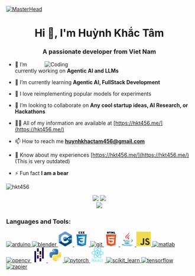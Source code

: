 [![MasterHead](https://user-images.githubusercontent.com/5659221/27191733-5b3d7b3e-51be-11e7-8412-dc030794ad88.png)](https://hkt456.me/)
<h1 align="center">Hi 👋, I'm Huỳnh Khắc Tâm</h1>
<h3 align="center">A passionate developer from Viet Nam</h3>

<img align="right" alt="Coding" width="400" src="https://i.pinimg.com/originals/41/7e/be/417ebee986aec41629278b1e04cfbfe9.gif">

<!-- <p align="left"> <img src="https://komarev.com/ghpvc/?username=hkt456&label=Profile%20views&color=0e75b6&style=flat" alt="hkt456" /> </p>

<p align="left"> <a href="https://github.com/ryo-ma/github-profile-trophy"><img src="https://github-profile-trophy.vercel.app/?username=hkt456" alt="hkt456" /></a> </p> -->

- 🔭 I’m currently working on **Agentic AI and LLMs**

- 🌱 I’m currently learning **Agentic AI, FullStack Development**

- 🔭 I love reimplementing popular models for experiments

- 👯 I’m looking to collaborate on **Any cool startup ideas, AI Research, or Hackathons**

- 👨‍💻 All of my information are available at [https://hkt456.me/](https://hkt456.me/)

- 📫 How to reach me **huynhkhactam456@gmail.com**

- 📄 Know about my experiences [https://hkt456.me/](https://hkt456.me/) (This is very outdated)

- ⚡ Fun fact **I am a bear**
<p align="left"> <img src="https://komarev.com/ghpvc/?username=hkt456&label=Profile%20views&color=0e75b6&style=flat" alt="hkt456" /> </p>

<div align="center">
	<img height="180em" src="https://github-readme-stats.vercel.app/api?username=hkt456&show_icons=true&hide_border=true&&count_private=true&include_all_commits=false&theme=onedark"/>
	<img height="180em" src="https://github-readme-stats.vercel.app/api/top-langs/?username=hkt456&theme=onedark&show_icons=true&hide_border=true&layout=compact&langs_count=8&include_all_commits=true&count_private=true"/>
</div>

<div align="center">
	<img height="180em" src="https://github-readme-streak-stats.herokuapp.com/?user=hkt456&theme=onedark&hide_border=true"/>
</div>


<h3 align="left">Languages and Tools:</h3>
<p align="left"> <a href="https://www.arduino.cc/" target="_blank" rel="noreferrer"> <img src="https://cdn.worldvectorlogo.com/logos/arduino-1.svg" alt="arduino" width="40" height="40"/> </a> <a href="https://www.blender.org/" target="_blank" rel="noreferrer"> <img src="https://download.blender.org/branding/community/blender_community_badge_white.svg" alt="blender" width="40" height="40"/> </a> <a href="https://www.w3schools.com/cpp/" target="_blank" rel="noreferrer"> <img src="https://raw.githubusercontent.com/devicons/devicon/master/icons/cplusplus/cplusplus-original.svg" alt="cplusplus" width="40" height="40"/> </a> <a href="https://www.w3schools.com/css/" target="_blank" rel="noreferrer"> <img src="https://raw.githubusercontent.com/devicons/devicon/master/icons/css3/css3-original-wordmark.svg" alt="css3" width="40" height="40"/> </a> <a href="https://git-scm.com/" target="_blank" rel="noreferrer"> <img src="https://www.vectorlogo.zone/logos/git-scm/git-scm-icon.svg" alt="git" width="40" height="40"/> </a> <a href="https://www.w3.org/html/" target="_blank" rel="noreferrer"> <img src="https://raw.githubusercontent.com/devicons/devicon/master/icons/html5/html5-original-wordmark.svg" alt="html5" width="40" height="40"/> </a> <a href="https://www.java.com" target="_blank" rel="noreferrer"> <img src="https://raw.githubusercontent.com/devicons/devicon/master/icons/java/java-original.svg" alt="java" width="40" height="40"/> </a> <a href="https://developer.mozilla.org/en-US/docs/Web/JavaScript" target="_blank" rel="noreferrer"> <img src="https://raw.githubusercontent.com/devicons/devicon/master/icons/javascript/javascript-original.svg" alt="javascript" width="40" height="40"/> </a> <a href="https://www.mathworks.com/" target="_blank" rel="noreferrer"> <img src="https://upload.wikimedia.org/wikipedia/commons/2/21/Matlab_Logo.png" alt="matlab" width="40" height="40"/> </a> <a href="https://opencv.org/" target="_blank" rel="noreferrer"> <img src="https://www.vectorlogo.zone/logos/opencv/opencv-icon.svg" alt="opencv" width="40" height="40"/> </a> <a href="https://pandas.pydata.org/" target="_blank" rel="noreferrer"> <img src="https://raw.githubusercontent.com/devicons/devicon/2ae2a900d2f041da66e950e4d48052658d850630/icons/pandas/pandas-original.svg" alt="pandas" width="40" height="40"/> </a> <a href="https://www.python.org" target="_blank" rel="noreferrer"> <img src="https://raw.githubusercontent.com/devicons/devicon/master/icons/python/python-original.svg" alt="python" width="40" height="40"/> </a> <a href="https://pytorch.org/" target="_blank" rel="noreferrer"> <img src="https://www.vectorlogo.zone/logos/pytorch/pytorch-icon.svg" alt="pytorch" width="40" height="40"/> </a> <a href="https://reactjs.org/" target="_blank" rel="noreferrer"> <img src="https://raw.githubusercontent.com/devicons/devicon/master/icons/react/react-original-wordmark.svg" alt="react" width="40" height="40"/> </a> <a href="https://scikit-learn.org/" target="_blank" rel="noreferrer"> <img src="https://upload.wikimedia.org/wikipedia/commons/0/05/Scikit_learn_logo_small.svg" alt="scikit_learn" width="40" height="40"/> </a> <a href="https://www.tensorflow.org" target="_blank" rel="noreferrer"> <img src="https://www.vectorlogo.zone/logos/tensorflow/tensorflow-icon.svg" alt="tensorflow" width="40" height="40"/> </a> <a href="https://zapier.com" target="_blank" rel="noreferrer"> <img src="https://www.vectorlogo.zone/logos/zapier/zapier-icon.svg" alt="zapier" width="40" height="40"/> </a> </p>

<!-- <p>&nbsp;<img align="center" src="https://github-readme-stats.vercel.app/api?username=hkt456&show_icons=true&locale=en" alt="hkt456" /></p> -->
